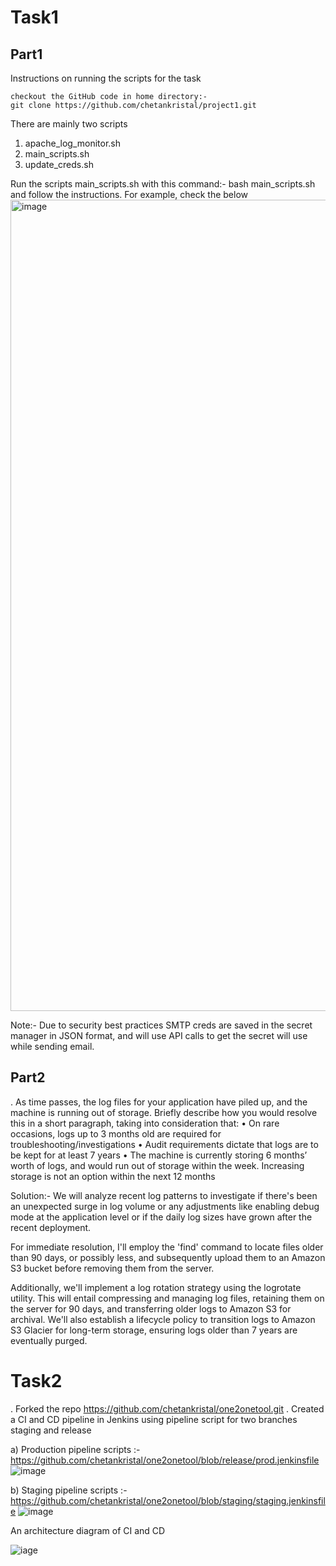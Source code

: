 # Task1

## Part1
Instructions on running the scripts for the task 

    checkout the GitHub code in home directory:-
    git clone https://github.com/chetankristal/project1.git
    

There are mainly two scripts
  1) apache_log_monitor.sh
  2) main_scripts.sh
  3) update_creds.sh

Run the scripts main_scripts.sh with this command:- bash main_scripts.sh and follow the instructions. For example, check the below
<img width="1298" alt="image" src="https://github.com/chetankristal/project1/assets/90678840/333f778c-04dc-4cf2-8ec1-efd2240bb41e">

Note:- Due to security best practices SMTP creds are saved in the secret manager in JSON format, and will use API calls to get the secret will use while sending email.
    
## Part2
. As time passes, the log files for your application have piled up, and the machine is running out of storage. Briefly describe how you would resolve this in a short paragraph, taking into consideration that:
• On rare occasions, logs up to 3 months old are required for troubleshooting/investigations 
• Audit requirements dictate that logs are to be kept for at least 7 years 
• The machine is currently storing 6 months’ worth of logs, and would run out of  storage within the week. Increasing storage is not an option within the next 12 months 


Solution:- We will analyze recent log patterns to investigate if there's been an unexpected surge in log volume or any adjustments like enabling debug mode at the application level or if the daily log sizes have grown after the recent deployment.

For immediate resolution, I'll employ the 'find' command to locate files older than 90 days, or possibly less, and subsequently upload them to an Amazon S3 bucket before removing them from the server.

Additionally, we'll implement a log rotation strategy using the logrotate utility. This will entail compressing and managing log files, retaining them on the server for 90 days, and transferring older logs to Amazon S3 for archival. We'll also establish a lifecycle policy to transition logs to Amazon S3 Glacier for long-term storage, ensuring logs older than 7 years are eventually purged.



# Task2

. Forked the repo 
    https://github.com/chetankristal/one2onetool.git
. Created a CI and CD pipeline in Jenkins using pipeline script for two branches staging and release

a) Production pipeline scripts :-  https://github.com/chetankristal/one2onetool/blob/release/prod.jenkinsfile
![image](https://github.com/chetankristal/project1/assets/90678840/05c3e7e3-d119-4998-b59e-437d486f518d)




b) Staging pipeline scripts :- https://github.com/chetankristal/one2onetool/blob/staging/staging.jenkinsfile
![image](https://github.com/chetankristal/project1/assets/90678840/f4e6c25a-5662-4b6e-81dc-9f85d401b54b)



An architecture diagram of CI and CD

![iage](https://github.com/chetankristal/project1/assets/90678840/37dc84b9-f98f-4d8a-a873-89eb38bbbfc5)
